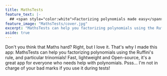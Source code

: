 ```yaml
---
title: MathsTests
feature_text: |-
  ## <span style="color:white">Factorizing polynomials made easy</span>
feature_image: "MathsTests/cover.jpg"
excerpt: "MathsTests can help you factorizing polynomials using the Ruffini's rule. Fast, lightweight and Open-source Android app"
aside: true
---
```


Don't you think that Maths hard? Right, but I love it. That's why I made this app: MathsTests can help you factorizing polynomials using the Ruffini's rule, and particular trinomials! Fast, lightweight and Open-source, it's a great app for everyone who needs help with polynomials. Psss... I'm not in charge of your bad marks if you use it during tests!
